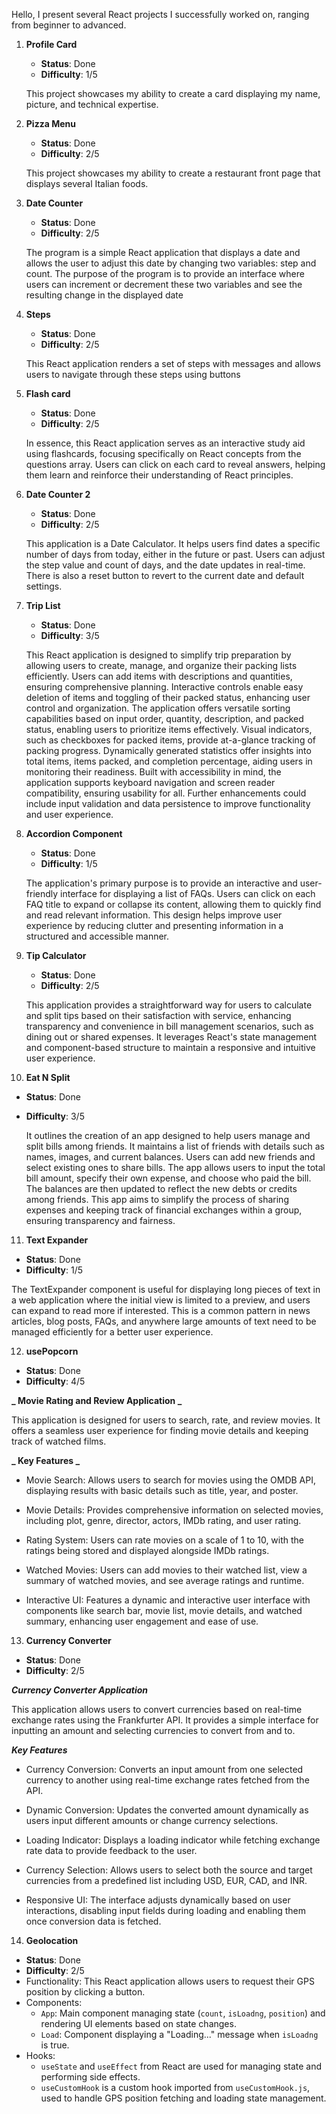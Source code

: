 Hello, I present several React projects I successfully worked on, ranging from beginner to advanced.

1. **Profile Card**

   - **Status**: Done
   - **Difficulty**: 1/5

   This project showcases my ability to create a card displaying my name, picture, and technical expertise.

2. **Pizza Menu**

   - **Status**: Done
   - **Difficulty**: 2/5

   This project showcases my ability to create a restaurant front page that displays several Italian foods.

3. **Date Counter**

   - **Status**: Done
   - **Difficulty**: 2/5

   The program is a simple React application that displays a date and allows the user to adjust this date by changing two variables: step and count. The purpose of the program is to provide an interface where users can increment or decrement these two variables and see the resulting change in the displayed date

4. **Steps**

   - **Status**: Done
   - **Difficulty**: 2/5

   This React application renders a set of steps with messages and allows users to navigate through these steps using buttons

5. **Flash card**

   - **Status**: Done
   - **Difficulty**: 2/5

   In essence, this React application serves as an interactive study aid using flashcards, focusing specifically on React concepts from the questions array. Users can click on each card to reveal answers, helping them learn and reinforce their understanding of React principles.

6. **Date Counter 2**

   - **Status**: Done
   - **Difficulty**: 2/5

   This application is a Date Calculator. It helps users find dates a specific number of days from today, either in the future or past. Users can adjust the step value and count of days, and the date updates in real-time. There is also a reset button to revert to the current date and default settings.

7. **Trip List**

   - **Status**: Done
   - **Difficulty**: 3/5

   This React application is designed to simplify trip preparation by allowing users to create, manage, and organize their packing lists efficiently. Users can add items with descriptions and quantities, ensuring comprehensive planning. Interactive controls enable easy deletion of items and toggling of their packed status, enhancing user control and organization. The application offers versatile sorting capabilities based on input order, quantity, description, and packed status, enabling users to prioritize items effectively. Visual indicators, such as checkboxes for packed items, provide at-a-glance tracking of packing progress. Dynamically generated statistics offer insights into total items, items packed, and completion percentage, aiding users in monitoring their readiness. Built with accessibility in mind, the application supports keyboard navigation and screen reader compatibility, ensuring usability for all. Further enhancements could include input validation and data persistence to improve functionality and user experience.

8. **Accordion Component**

   - **Status**: Done
   - **Difficulty**: 1/5

   The application's primary purpose is to provide an interactive and user-friendly interface for displaying a list of FAQs. Users can click on each FAQ title to expand or collapse its content, allowing them to quickly find and read relevant information. This design helps improve user experience by reducing clutter and presenting information in a structured and accessible manner.

9. **Tip Calculator**

   - **Status**: Done
   - **Difficulty**: 2/5

   This application provides a straightforward way for users to calculate and split tips based on their satisfaction with service, enhancing transparency and convenience in bill management scenarios, such as dining out or shared expenses. It leverages React's state management and component-based structure to maintain a responsive and intuitive user experience.

10. **Eat N Split**

- **Status**: Done
- **Difficulty**: 3/5

  It outlines the creation of an app designed to help users manage and split bills among friends. It maintains a list of friends with details such as names, images, and current balances. Users can add new friends and select existing ones to share bills. The app allows users to input the total bill amount, specify their own expense, and choose who paid the bill. The balances are then updated to reflect the new debts or credits among friends. This app aims to simplify the process of sharing expenses and keeping track of financial exchanges within a group, ensuring transparency and fairness.

11. **Text Expander**

- **Status**: Done
- **Difficulty**: 1/5

The TextExpander component is useful for displaying long pieces of text in a web application where the initial view is limited to a preview, and users can expand to read more if interested. This is a common pattern in news articles, blog posts, FAQs, and anywhere large amounts of text need to be managed efficiently for a better user experience.

12. **usePopcorn**

- **Status**: Done
- **Difficulty**: 4/5

**_ Movie Rating and Review Application _**

This application is designed for users to search, rate, and review movies. It offers a seamless user experience for finding movie details and keeping track of watched films.

**_ Key Features _**

- Movie Search: Allows users to search for movies using the OMDB API, displaying results with basic details such as title, year, and poster.

- Movie Details: Provides comprehensive information on selected movies, including plot, genre, director, actors, IMDb rating, and user rating.

- Rating System: Users can rate movies on a scale of 1 to 10, with the ratings being stored and displayed alongside IMDb ratings.

- Watched Movies: Users can add movies to their watched list, view a summary of watched movies, and see average ratings and runtime.

- Interactive UI: Features a dynamic and interactive user interface with components like search bar, movie list, movie details, and watched summary, enhancing user engagement and ease of use.

13. **Currency Converter**

- **Status**: Done
- **Difficulty**: 2/5

**_Currency Converter Application_**

This application allows users to convert currencies based on real-time exchange rates using the Frankfurter API. It provides a simple interface for inputting an amount and selecting currencies to convert from and to.

**_Key Features_**

- Currency Conversion: Converts an input amount from one selected currency to another using real-time exchange rates fetched from the API.

- Dynamic Conversion: Updates the converted amount dynamically as users input different amounts or change currency selections.

- Loading Indicator: Displays a loading indicator while fetching exchange rate data to provide feedback to the user.

- Currency Selection: Allows users to select both the source and target currencies from a predefined list including USD, EUR, CAD, and INR.

- Responsive UI: The interface adjusts dynamically based on user interactions, disabling input fields during loading and enabling them once conversion data is fetched.

14. **Geolocation**

- **Status**: Done
- **Difficulty**: 2/5
- Functionality: This React application allows users to request their GPS position by clicking a button.
- Components:
  - `App`: Main component managing state (`count`, `isLoadng`, `position`) and rendering UI elements based on state changes.
  - `Load`: Component displaying a "Loading..." message when `isLoadng` is true.
- Hooks:
  - `useState` and `useEffect` from React are used for managing state and performing side effects.
  - `useCustomHook` is a custom hook imported from `useCustomHook.js`, used to handle GPS position fetching and loading state management.
